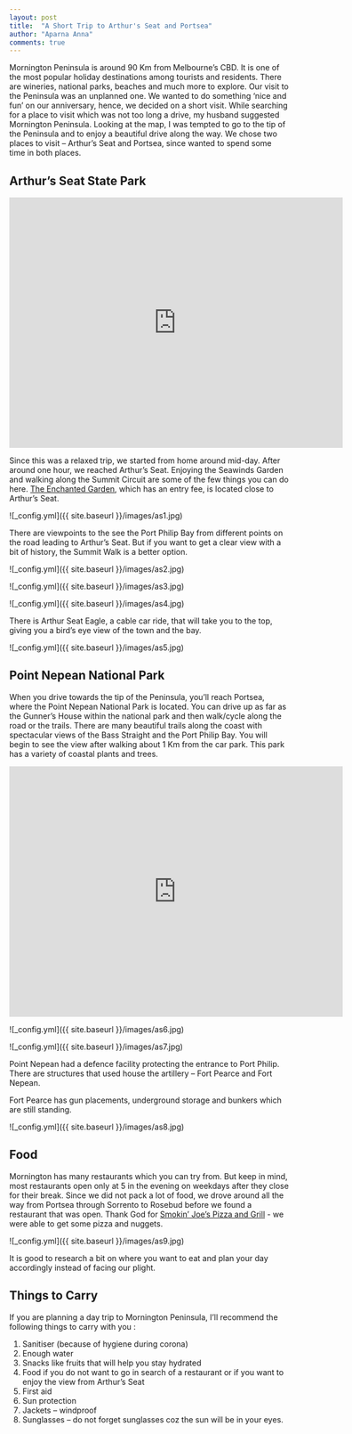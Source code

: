 ```yaml
---
layout: post
title:  "A Short Trip to Arthur's Seat and Portsea"
author: "Aparna Anna"
comments: true
---
```

Mornington Peninsula is around 90 Km from Melbourne’s CBD. It is one of the most popular holiday destinations among tourists and residents. There are wineries, national parks, beaches and much more to explore. 
Our visit to the Peninsula was an unplanned one. We wanted to do something ‘nice and fun’ on our anniversary, hence, we decided on a short visit. While searching for a place to visit which was not too long a drive, my husband suggested Mornington Peninsula. Looking at the map, I was tempted to go to the tip of the Peninsula and to enjoy a beautiful drive along the way. We chose two places to visit – Arthur’s Seat and Portsea, since wanted to spend some time in both places. 

## Arthur’s Seat State Park

<iframe src="https://www.google.com/maps/embed?pb=!1m18!1m12!1m3!1d25027.610728078715!2d144.94298033087696!3d-38.36167914741605!2m3!1f0!2f0!3f0!3m2!1i1024!2i768!4f13.1!3m3!1m2!1s0x6ad5c61d5808004d%3A0x5045675218cfcd0!2sArthurs%20Seat%20VIC%203936!5e0!3m2!1sen!2sau!4v1591057981056!5m2!1sen!2sau" width="600" height="450" frameborder="0" style="border:0;" allowfullscreen="" aria-hidden="false" tabindex="0"></iframe>

Since this was a relaxed trip, we started from home around mid-day. After around one hour, we reached Arthur’s Seat. Enjoying the Seawinds Garden and walking along the Summit Circuit are some of the  few things you can do here. [The Enchanted Garden](https://www.enchantedmaze.com.au/), which has an entry fee, is located close to Arthur’s Seat. 

![_config.yml]({{ site.baseurl }}/images/as1.jpg)

There are viewpoints to the see the Port Philip Bay from different points on the road leading to Arthur’s Seat. But if you want to get a clear view with a bit of history, the Summit Walk is a better option. 

![_config.yml]({{ site.baseurl }}/images/as2.jpg)

![_config.yml]({{ site.baseurl }}/images/as3.jpg)

![_config.yml]({{ site.baseurl }}/images/as4.jpg)

There is Arthur Seat Eagle, a cable car ride, that will take you to the top, giving you a bird’s eye view of the town and the bay.

![_config.yml]({{ site.baseurl }}/images/as5.jpg)

## Point Nepean National Park

When you drive towards the tip of the Peninsula, you’ll reach Portsea, where the Point Nepean National Park is located. You can drive up as far as the Gunner’s House within the national park and then walk/cycle along the road or the trails. There are many beautiful trails along the coast with spectacular views of the Bass Straight and the Port Philip Bay. You will begin to see the view after walking about 1 Km from the car park. This park has a variety of coastal plants and trees. 

<iframe src="https://www.google.com/maps/embed?pb=!1m18!1m12!1m3!1d25043.805169393483!2d144.66662777558423!3d-38.314814884201795!2m3!1f0!2f0!3f0!3m2!1i1024!2i768!4f13.1!3m3!1m2!1s0x6ad4360d3e54f199%3A0x1a5a83f4687876da!2sPoint%20Nepean%20National%20Park!5e0!3m2!1sen!2sau!4v1591057692787!5m2!1sen!2sau" width="600" height="450" frameborder="0" style="border:0;" allowfullscreen="" aria-hidden="false" tabindex="0"></iframe>

![_config.yml]({{ site.baseurl }}/images/as6.jpg)

![_config.yml]({{ site.baseurl }}/images/as7.jpg)

Point Nepean had a defence facility protecting the entrance to Port Philip. There are structures that used house the artillery – Fort Pearce and Fort Nepean. 

Fort Pearce has gun placements, underground storage and bunkers which are still standing. 

![_config.yml]({{ site.baseurl }}/images/as8.jpg)

## Food

Mornington has many restaurants which you can try  from. But keep in mind,  most restaurants open only at 5 in the evening on weekdays after they close for their break. Since we did not pack a lot of food, we drove around all the way from Portsea through Sorrento to Rosebud before we found a restaurant that was open. Thank God for [Smokin’ Joe’s Pizza and Grill](https://goo.gl/maps/MjrL9cHayQs5VBBH7) - we were able to get some pizza and nuggets. 

![_config.yml]({{ site.baseurl }}/images/as9.jpg)

It is good to research a bit on where you want to eat and plan your day accordingly instead of facing our plight. 

## Things to Carry

If you are planning a day trip to Mornington Peninsula, I’ll recommend the following things to carry with you :

1. Sanitiser (because of hygiene during corona)
2. Enough water
3. Snacks like fruits that will help you stay hydrated
4. Food if you do not want to go in search of a restaurant or if you want to enjoy the view from Arthur’s Seat
5. First aid
6. Sun protection
7. Jackets – windproof
8. Sunglasses – do not forget sunglasses coz the sun will be in your eyes.
